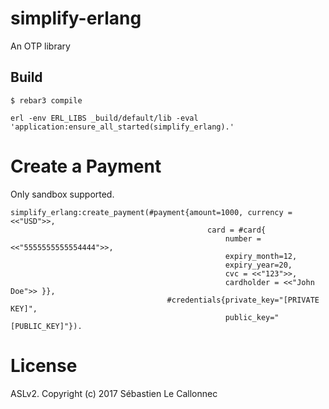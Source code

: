 simplify-erlang
=====

An OTP library

Build
-----

    $ rebar3 compile




```
erl -env ERL_LIBS _build/default/lib -eval 'application:ensure_all_started(simplify_erlang).'
```


# Create a Payment

Only sandbox supported.

```
simplify_erlang:create_payment(#payment{amount=1000, currency = <<"USD">>,
                                            card = #card{
                                                number = <<"5555555555554444">>,
                                                expiry_month=12,
                                                expiry_year=20,
                                                cvc = <<"123">>,
                                                cardholder = <<"John Doe">> }},
                                   #credentials{private_key="[PRIVATE KEY]",
                                                public_key="[PUBLIC_KEY]"}).
```


# License

ASLv2. Copyright (c) 2017 Sébastien Le Callonnec
